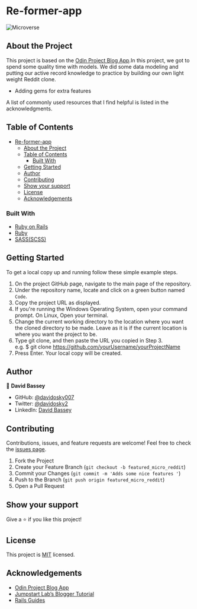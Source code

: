 # Re-former-app

![Microverse](https://img.shields.io/badge/Microverse-blueviolet)

## About the Project

This project is based on the [Odin Project Blog App](https://www.theodinproject.com/courses/ruby-on-rails/lessons/ruby-on-rails-ruby-on-rails).In this project, we got to spend some quality time with models. We did some data modeling and putting our active record knowledge to practice by building our own light weight Reddit clone.

- Adding gems for extra features

A list of commonly used resources that I find helpful is listed in the acknowledgments.

## Table of Contents

- [Re-former-app](#re-former-app)
  - [About the Project](#about-the-project)
  - [Table of Contents](#table-of-contents)
    - [Built With](#built-with)
  - [Getting Started](#getting-started)
  - [Author](#author)
  - [Contributing](#contributing)
  - [Show your support](#show-your-support)
  - [License](#license)
  - [Acknowledgements](#acknowledgements)

### Built With

- [Ruby on Rails](https://rubyonrails.org/)
- [Ruby](https://www.ruby-lang.org/en/)
- [SASS(SCSS)](https://sass-lang.com/)

## Getting Started

To get a local copy up and running follow these simple example steps.

1. On the project GitHub page, navigate to the main page of the repository.
2. Under the repository name, locate and click on a green button named `Code`. 
3. Copy the project URL as displayed.
4. If you're running the Windows Operating System, open your command prompt. On Linux, Open your terminal. 
5. Change the current working directory to the location where you want the cloned directory to be made. Leave as it is if the current location is where you want the project to be.  
6. Type git clone, and then paste the URL you copied in Step 3. <br>
e.g. $ git clone https://github.com/yourUsername/yourProjectName
7. Press Enter. Your local copy will be created.  

## Author

👤 **David Bassey**

- GitHub: [@davidosky007](https://github.com/davidosky007)
- Twitter: [@davidosky2](https://twitter.com/Davidosky2)
- LinkedIn: [David Bassey](https://www.linkedin.com/in/david-bassey-akan/)

## Contributing

Contributions, issues, and feature requests are welcome!
Feel free to check the [issues page](../../issues).

1. Fork the Project
2. Create your Feature Branch (`git checkout -b featured_micro_reddit`)
3. Commit your Changes (`git commit -m 'Adds some nice features '`)
4. Push to the Branch (`git push origin featured_micro_reddit`)
5. Open a Pull Request

## Show your support

Give a ⭐️ if you like this project!

## License

This project is [MIT](./LICENSE) licensed.

## Acknowledgements

- [Odin Project Blog App](https://www.theodinproject.com/courses/ruby-on-rails/lessons/ruby-on-rails-ruby-on-rails)
- [Jumpstart Lab’s Blogger Tutorial](http://tutorials.jumpstartlab.com/projects/blogger.html)
- [Rails Guides](https://guides.rubyonrails.org/)